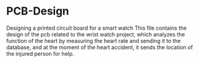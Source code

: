 # PCB-Design
Designing a printed circuit board for a smart watch
This file contains the design of the pcb related to the wrist watch project, which analyzes the function of the heart by measuring the heart rate and sending it to the database, and at the moment of the heart accident, it sends the location of the injured person for help.
